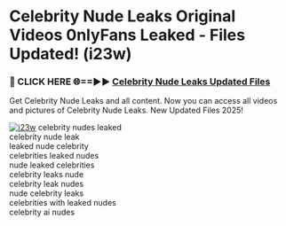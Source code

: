 # Celebrity Nude Leaks Original Videos 0nlyFans Leaked - Files Updated! (i23w)

<h3>🔴 CLICK HERE 🌐==►► <a href="https://tinyurl.com/yc6ubb5a" rel="nofollow">Celebrity Nude Leaks Updated Files</a></h3>

Get Celebrity Nude Leaks and all content. Now you can access all videos and pictures of Celebrity Nude Leaks. New Updated Files 2025!

[![i23w](https://i.imgur.com/7eu0CRL.gif)](https://tinyurl.com/yc6ubb5a)
celebrity nudes leaked<br>
celebrity nude leak<br>
leaked nude celebrity<br>
celebrities leaked nudes<br>
nude leaked celebrities<br>
celebrity leaks nude<br>
celebrity leak nudes<br>
nude celebrity leaks<br>
celebrities with leaked nudes<br>
celebrity ai nudes